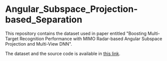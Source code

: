 # Angular_Subspace_Projection-based_Separation

This repository contains the dataset used in paper entitled "Boosting Multi-Target Recognition Performance with MIMO Radar-based Angular Subspace Projection and Multi-View DNN".

The dataset and the source code is available in [this link](https://bama365-my.sharepoint.com/:f:/g/personal/ekurtoglu_crimson_ua_edu/EuWQF_2paddMiw583w7QrnkB4yMXiEAMu4ZPhQkzriSzpg?e=BsGuwy).
